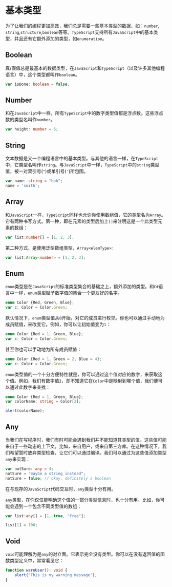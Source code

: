 # 基本类型

为了让我们的编程更加高效，我们总是需要一些基本类型的数据，如：`number`, `string`,`structure`,`boolean`等等。`TypeScript`支持所有`JavaScript`中的基本类型，并且还有它额外添加的类型，如`enumeration`。

## Boolean

真/假值总是最基本的数据类型，在`JavaScript`和`TypeScript`（以及许多其他编程语言）中，这个类型都叫作`boolean`。

```ts
var isDone: boolean = false;
```

## Number

和在`JavaScript`中一样，所有`TypeScript`中的数字类型值都是浮点数。这些浮点数的类型名叫作`number`。

```ts
var height: number = 6;
```

## String

文本数据是又一个编程语言中的基本类型。与其他的语言一样，在`TypeScript`中，它类型名叫作`string`。与`JavaScript`中一样，`TypeScript`中的`string`类型值，被一对双引号(`"`)或单引号(`'`)所包围。

```ts
var name: string = "bob";
name = 'smith';
```

## Array

和`JavaScript`一样，`TypeScript`同样也允许你使用数组值，它的类型名为`Array`。它有两种书写方式。第一种，即在元素的类型后加上`[]`来注明这是一个此类型元素的数组：

```ts
var list:number[] = [1, 2, 3];
```

第二种方式，是使用泛型数组类型，`Array<elemType>`:

```ts
var list:Array<number> = [1, 2, 3];
```

## Enum

`enum`类型是在`JavaScript`的标准类型集合的基础之上，额外添加的类型。和`C#`语言中一样，`enum`类型赋予数字值的集合一个更友好的名字。

```ts
enum Color {Red, Green, Blue};
var c: Color = Color.Green;
```

默认情况下，`enum`类型值从`0`开始，对它的成员进行枚举。你也可以通过手动地为成员赋值，来改变它。例如，你可以让初始值变为`1`：

```ts
enum Color {Red = 1, Green, Blue};
var c: Color = Color.Green;
```

甚至你也可以手动地为所有成员赋值：

```ts
enum Color {Red = 1, Green = 2, Blue = 4};
var c: Color = Color.Green;
```

`enum`类型值的一个十分方便特性就是，你可以通过这个值对应的数字，来获取这个值。例如，我们有数字值`2`，却不知道它在`Color`中是映射到哪个值，我们便可以通过此数字来查找：

```ts
enum Color {Red = 1, Green, Blue};
var colorName: string = Color[2];

alert(colorName);
```

## Any

当我们在写程序时，我们有时可能会遇到我们并不能知道其类型的值。这些值可能来自于一些动态的上下文，比如，来自用户，或来自第三方库。在这种情况下，我们希望暂时放弃类型检查，让它们可以通过编译。我们可以通过为这些值添加类型`any`来实现：

```ts
var notSure: any = 4;
notSure = "maybe a string instead";
notSure = false; // okay, definitely a boolean
```

在与现存的`JavaScript`代码交互时，`any`类型十分有用。

`any`类型，在你仅仅能明确这个值的一部分类型信息时，也十分有用。比如，你可能会遇到一个包含不同类型值的数组：

```ts
var list:any[] = [1, true, "free"];

list[1] = 100;
```

## Void

`void`可能理解为是`any`的对立面。它表示完全没有类型。你可以在没有返回值的函数类型定义中，常常看见它：

```ts
function warnUser(): void {
    alert("This is my warning message");
}
```
